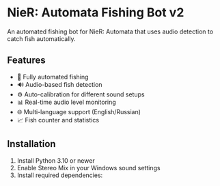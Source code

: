 # NieR: Automata Fishing Bot v2

An automated fishing bot for NieR: Automata that uses audio detection to catch fish automatically.

## Features

- 🎣 Fully automated fishing
- 🔊 Audio-based fish detection
- ⚙️ Auto-calibration for different sound setups
- 📊 Real-time audio level monitoring
- 🌐 Multi-language support (English/Russian)
- 📈 Fish counter and statistics

## Installation

1. Install Python 3.10 or newer
2. Enable Stereo Mix in your Windows sound settings
3. Install required dependencies: